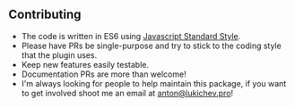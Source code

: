 ## Contributing

- The code is written in ES6 using [Javascript Standard Style](http://standardjs.com/).
- Please have PRs be single-purpose and try to stick to the coding style that the plugin uses.
- Keep new features easily testable.
- Documentation PRs are more than welcome!
- I'm always looking for people to help maintain this package, if you want to get involved shoot me an email at [anton@lukichev.pro](mailto:anton@lukichev.pro)!
